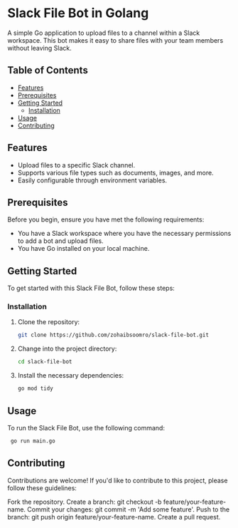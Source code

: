 # Slack File Bot in Golang

A simple Go application to upload files to a channel within a Slack workspace. This bot makes it easy to share files with your team members without leaving Slack.

## Table of Contents

- [Features](#features)
- [Prerequisites](#prerequisites)
- [Getting Started](#getting-started)
  - [Installation](#installation)
- [Usage](#usage)
- [Contributing](#contributing)

## Features

- Upload files to a specific Slack channel.
- Supports various file types such as documents, images, and more.
- Easily configurable through environment variables.

## Prerequisites

Before you begin, ensure you have met the following requirements:

- You have a Slack workspace where you have the necessary permissions to add a bot and upload files.
- You have Go installed on your local machine.

## Getting Started

To get started with this Slack File Bot, follow these steps:

### Installation

1. Clone the repository:

   ```bash
   git clone https://github.com/zohaibsoomro/slack-file-bot.git
   ```

2. Change into the project directory:

   ```bash
   cd slack-file-bot
   ```

3. Install the necessary dependencies:

   ```bash
   go mod tidy
   ```

## Usage

To run the Slack File Bot, use the following command:

```bash
 go run main.go
```

## Contributing

Contributions are welcome! If you'd like to contribute to this project, please follow these guidelines:

Fork the repository.
Create a branch: git checkout -b feature/your-feature-name.
Commit your changes: git commit -m 'Add some feature'.
Push to the branch: git push origin feature/your-feature-name.
Create a pull request.
